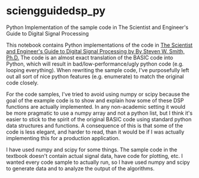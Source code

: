# sciengguidedsp_py

Python Implementation of the sample code in The Scientist and Engineer's Guide to Digital Signal Processing

This notebook contains Python implementations of the code in [The Scientist and Engineer's Guide to Digital Signal Processing by By Steven W. Smith, Ph.D.](https://www.dspguide.com/)  The code is an almost exact translation of the BASIC code into Python, which will result in bad/low-performance/ugly python code (e.g. looping everything). When rewriting the sample code, I've purposefully left out all sort of nice python features (e.g. enumerate) to match the original code closely.

For the code samples, I've tried to avoid using numpy or scipy because the goal of the example code is to show and explain how some of these DSP functions are actually implemented.  In any non-academic setting it would be more pragmatic to use a numpy array and not a python list, but I think it's easier to stick to the spirit of the original BASIC code using standard python data structures and functions.  A consequence of this is that some of the code is less elegant, and harder to read, than it would be if I was actually implementing this for a production application.   

I have used numpy and scipy for some things. The sample code in the textbook doesn't contain actual signal data, have code for plotting, etc.  I wanted every code sample to actually run, so I have used numpy and scipy to generate data and to analyze the output of the algorithms.





